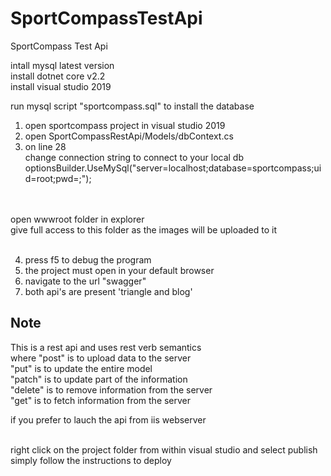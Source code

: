 # SportCompassTestApi
SportCompass Test Api

intall mysql latest version<br>
install dotnet core v2.2<br>
install visual studio 2019<br>



run mysql script "sportcompass.sql" to install the database<br>

1) open sportcompass project in visual studio 2019<br>
2) open SportCompassRestApi/Models/dbContext.cs <br>
3) on line 28 <br>
   change connection string to connect to your local db<br>
   optionsBuilder.UseMySql("server=localhost;database=sportcompass;uid=root;pwd=;");<br><br><br>

open wwwroot folder in explorer <br>
give full access to this folder as the images will be uploaded to it<br><br>

4) press f5 to debug the program<br>
5) the project must open in your default browser<br>
6) navigate to the url "swagger"<br>
7) both api's are present 'triangle and blog'<br>
<h2> Note</h2>
This is a rest api and uses rest verb semantics<br>
where "post" is to upload data to the server<br>
	  "put" is to update the entire model<br>
	  "patch" is to update part of the information<br>
	  "delete" is to remove information from the server<br>
	  "get" is to fetch information from the server<br>

if you prefer to lauch the api from iis webserver<br><br>

right click on the project folder from within visual studio and select publish<br>
simply follow the instructions to deploy<br>




